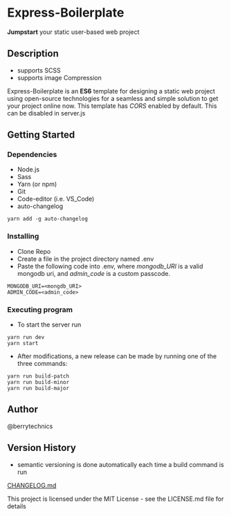 # Express-Boilerplate
**Jumpstart** your static user-based web project
## Description
* supports SCSS
* supports image Compression

Express-Boilerplate is an **ES6** template for designing a static web project using open-source technologies for a seamless and simple solution to get your project online now.
This template has *CORS* enabled by default. This can be disabled in server.js
## Getting Started
### Dependencies
* Node.js
* Sass
* Yarn (or npm)
* Git
* Code-editor (i.e. VS_Code)
* auto-changelog
```
yarn add -g auto-changelog
```
### Installing
* Clone Repo
* Create a file in the project directory named .env
* Paste the following code into .env, where *mongodb_URI* is a valid mongodb uri, and *admin_code* is a custom passcode.
```
MONGODB_URI=<mongdb_URI>
ADMIN_CODE=<admin_code>
```
### Executing program
* To start the server run
```
yarn run dev
yarn start
```
* After modifications, a new release can be made by running one of the three commands:
``` 
yarn run build-patch
yarn run build-minor
yarn run build-major
 ```
## Author
@berrytechnics
## Version History
* semantic versioning is done automatically each time a build command is run

[CHANGELOG.md](https://github.com/berrytechnics/Express-Boilerplate/blob/main/CHANGELOG.md)

This project is licensed under the MIT License - see the LICENSE.md file for details